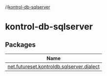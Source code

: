 //[kontrol-db-sqlserver](index.md)

# kontrol-db-sqlserver

## Packages

| Name |
|---|
| [net.futureset.kontroldb.sqlserver.dialect](kontrol-db-sqlserver/net.futureset.kontroldb.sqlserver.dialect/index.md) |
